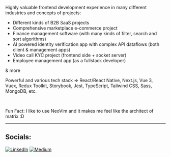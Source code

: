 Highly valuable frontend development experience in many different industries and concepts of projects:

* Different kinds of B2B SaaS projects
* Comprehensive marketplace e-commerce project
* Finance management software (with many kinds of filter, search and sort algorithms)
* AI powered identity verification app with complex API dataflows (both client & management apps)
* Video call KYC project (frontend side + socket server)
* Employee management app (as a fullstack developer)

& more

Powerful and various tech stack => React/React Native, Next.js, Vue 3, Vuex, Redux Toolkit, Storybook, Jest, TypeScript, Tailwind CSS, Sass, MongoDB, etc.

<br>

Fun Fact: I like to use NeoVim and it makes me feel like the architect of matrix :D

<hr>

## Socials:
[![LinkedIn](https://img.shields.io/badge/LinkedIn-%230077B5.svg?logo=linkedin&logoColor=white)](https://linkedin.com/in/serhat-polat-9655a61bb) [![Medium](https://img.shields.io/badge/Medium-12100E?logo=medium&logoColor=white)](https://medium.com/@serhatpolat)
